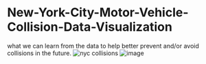 # New-York-City-Motor-Vehicle-Collision-Data-Visualization
what we can learn from the data to help better prevent and/or avoid collisions in the future.
![nyc collisions](https://user-images.githubusercontent.com/90349506/226231367-87e54188-fe43-4d43-a5c8-04ada328bdb0.png)
![image](https://github.com/SaneelTare/New-York-City-Motor-Vehicle-Collision-Data-Visualization/assets/90349506/1e47e417-f82f-413f-8d07-a2e3a1454cac)


